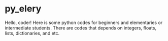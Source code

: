 # py_elery
Hello, coder! Here is some python codes for beginners and elementaries or intermediate students. There are codes that depends on integers, floats, lists, dictionaries, and etc.
